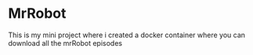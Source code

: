 # MrRobot
This is my mini project where i created a docker container where you can download all the mrRobot episodes 
